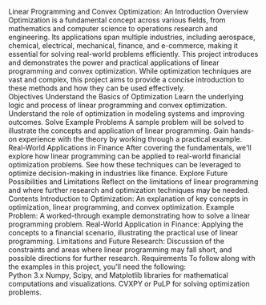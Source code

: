 Linear Programming and Convex Optimization: An Introduction
Overview
Optimization is a fundamental concept across various fields, from mathematics and computer science to operations research and engineering. Its applications span multiple industries, including aerospace, chemical, electrical, mechanical, finance, and e-commerce, making it essential for solving real-world problems efficiently.  This project introduces and demonstrates the power and practical applications of linear programming and convex optimization. While optimization techniques are vast and complex, this project aims to provide a concise introduction to these methods and how they can be used effectively.  
Objectives
Understand the Basics of Optimization
Learn the underlying logic and process of linear programming and convex optimization.
Understand the role of optimization in modeling systems and improving outcomes.
Solve Example Problems
A sample problem will be solved to illustrate the concepts and application of linear programming.
Gain hands-on experience with the theory by working through a practical example.
Real-World Applications in Finance
After covering the fundamentals, we'll explore how linear programming can be applied to real-world financial optimization problems.
See how these techniques can be leveraged to optimize decision-making in industries like finance.
Explore Future Possibilities and Limitations
Reflect on the limitations of linear programming and where further research and optimization techniques may be needed.
Contents
Introduction to Optimization: An explanation of key concepts in optimization, linear programming, and convex optimization.
Example Problem: A worked-through example demonstrating how to solve a linear programming problem.
Real-World Application in Finance: Applying the concepts to a financial scenario, illustrating the practical use of linear programming.
Limitations and Future Research: Discussion of the constraints and areas where linear programming may fall short, and possible directions for further research.
Requirements
To follow along with the examples in this project, you'll need the following:  
Python 3.x
Numpy, Scipy, and Matplotlib libraries for mathematical computations and visualizations.
CVXPY or PuLP for solving optimization problems.

